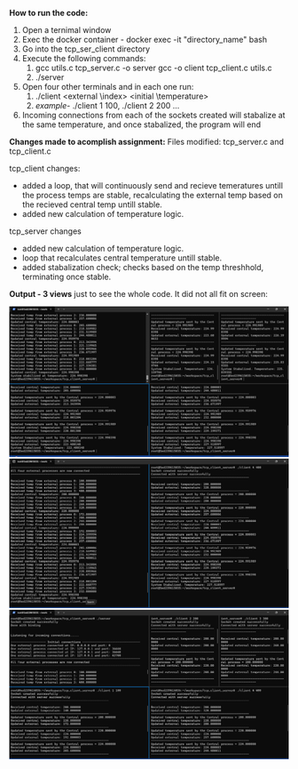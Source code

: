 **How to run the code:**
1. Open a ternimal window
2. Exec the docker container - docker exec -it "directory_name" bash
3. Go into the tcp_ser_client directory
4. Execute the following commands:
    1. gcc utils.c tcp_server.c -o server
       gcc -o client tcp_client.c utils.c
    2. ./server
5. Open four other terminals and in each one run:
    1. ./client <external \index> <initial \temperature>
    2. _example_- ./client 1 100, ./client 2 200 ...
6. Incoming connections from each of the sockets created will stabalize at the same temperature, and
   once stabalized, the program will end

   
**Changes made to acomplish assignment:**
Files modified: tcp_server.c and tcp_client.c

tcp_client changes:
- added a loop, that will continuously send and recieve temeratures  untill the process temps are stable, recalculating the external temp
  based on the recieved central temp untill stable.
- added new calculation of temperature logic.

tcp_server changes
- added new calculation of temperature logic.
- loop that recalculates central temperature untill stable.
- added stabalization check; checks based on the temp threshhold, terminating once stable.


**Output - 3 views** just to see the whole code. It did not all fit on screen:

![sample_run_all_process](p1.png)
![sample_run_zoom_iin](p3.png)
![sample_run.png](p2.png)
